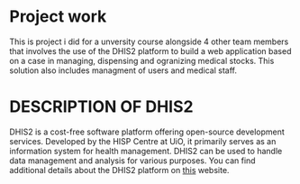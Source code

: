 # Project work
This is project i did for a unversity course alongside 4 other team members that involves the use of the DHIS2 platform to build a web application based on a case in managing, dispensing and ogranizing medical stocks. This solution also includes managment of users and medical staff.


# DESCRIPTION OF DHIS2

DHIS2 is a cost-free software platform offering open-source development services. Developed by the HISP Centre at UiO, it primarily serves as an information system for health management. DHIS2 can be used to handle data management and analysis for various purposes. You can find additional details about the DHIS2 platform on [this](https://dhis2.org/about/) website.
